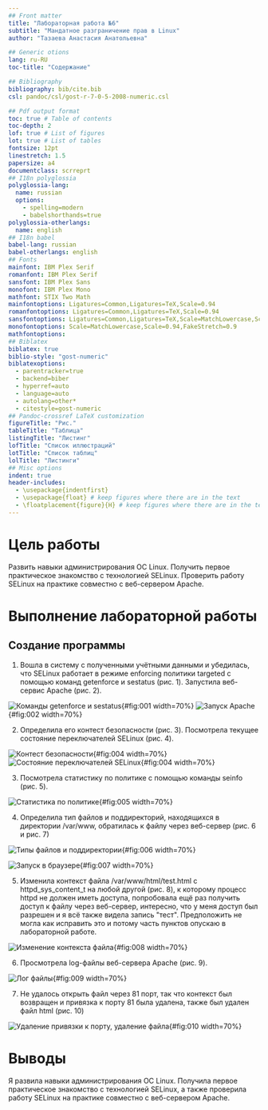 ```yaml
---
## Front matter
title: "Лабораторная работа №6"
subtitle: "Мандатное разграничение прав в Linux"
author: "Тазаева Анастасия Анатольевна"

## Generic otions
lang: ru-RU
toc-title: "Содержание"

## Bibliography
bibliography: bib/cite.bib
csl: pandoc/csl/gost-r-7-0-5-2008-numeric.csl

## Pdf output format
toc: true # Table of contents
toc-depth: 2
lof: true # List of figures
lot: true # List of tables
fontsize: 12pt
linestretch: 1.5
papersize: a4
documentclass: scrreprt
## I18n polyglossia
polyglossia-lang:
  name: russian
  options:
	- spelling=modern
	- babelshorthands=true
polyglossia-otherlangs:
  name: english
## I18n babel
babel-lang: russian
babel-otherlangs: english
## Fonts
mainfont: IBM Plex Serif
romanfont: IBM Plex Serif
sansfont: IBM Plex Sans
monofont: IBM Plex Mono
mathfont: STIX Two Math
mainfontoptions: Ligatures=Common,Ligatures=TeX,Scale=0.94
romanfontoptions: Ligatures=Common,Ligatures=TeX,Scale=0.94
sansfontoptions: Ligatures=Common,Ligatures=TeX,Scale=MatchLowercase,Scale=0.94
monofontoptions: Scale=MatchLowercase,Scale=0.94,FakeStretch=0.9
mathfontoptions:
## Biblatex
biblatex: true
biblio-style: "gost-numeric"
biblatexoptions:
  - parentracker=true
  - backend=biber
  - hyperref=auto
  - language=auto
  - autolang=other*
  - citestyle=gost-numeric
## Pandoc-crossref LaTeX customization
figureTitle: "Рис."
tableTitle: "Таблица"
listingTitle: "Листинг"
lofTitle: "Список иллюстраций"
lotTitle: "Список таблиц"
lolTitle: "Листинги"
## Misc options
indent: true
header-includes:
  - \usepackage{indentfirst}
  - \usepackage{float} # keep figures where there are in the text
  - \floatplacement{figure}{H} # keep figures where there are in the text
---
```


# Цель работы

Развить навыки администрирования ОС Linux. Получить первое практическое знакомство с технологией SELinux. Проверить работу SELinux на практике совместно с веб-сервером Apache.

# Выполнение лабораторной работы

## Создание программы

1. Вошла в систему с полученными учётными данными и убедилась, что
SELinux работает в режиме enforcing политики targeted с помощью команд getenforce и sestatus (рис. 1). Запустила веб-сервис Apache (рис. 2).

![Команды getenforce и sestatus](image/1.png){#fig:001 width=70%}
![Запуск Apache](image/2.png){#fig:002 width=70%}

2. Определила его контест безопасности (рис. 3). Посмотрела текущее состояние переключателей SELinux (рис. 4).

![Контест безопасности](image/3.png){#fig:004 width=70%}
![Cостояние переключателей SELinux](image/4.png){#fig:004 width=70%}

3. Посмотрела статистику по политике с помощью команды seinfo (рис. 5).

![Статистика по политике](image/5.png){#fig:005 width=70%}

4. Определила тип файлов и поддиректорий, находящихся в директории /var/www, обратилась к файлу через веб-сервер (рис. 6 и рис. 7)

![Типы файлов и поддиректории](image/8.png){#fig:006 width=70%}

![Запуск в браузере](image/11.png){#fig:007 width=70%}

5. Изменила контекст файла /var/www/html/test.html с httpd_sys_content_t на любой другой (рис. 8), к которому процесс httpd не
должен иметь доступа, попробовала ещё раз получить доступ к файлу через веб-сервер, интересно, что у меня доступ был разрешен и я всё также видела запись "тест". Предположить не могла как исправить это и потому часть пунктов опускаю в лабораторной работе.

![Изменение контекста файла](image/13.png){#fig:008 width=70%}

6. Просмотрела log-файлы веб-сервера Apache (рис. 9).

![Лог файлы](image/18.png){#fig:009 width=70%}

7. Не удалось открыть файл через 81 порт, так что контекст был возвращен и привязка к порту 81 была удалена, также был удален файл html (рис. 10)

![Удаление привязки к порту, удаление файла](image/19.png){#fig:010 width=70%}

# Выводы

Я развила навыки администрирования ОС Linux. Получила первое практическое знакомство с технологией SELinux, а также проверила работу SELinux на практике совместно с веб-сервером Apache.



